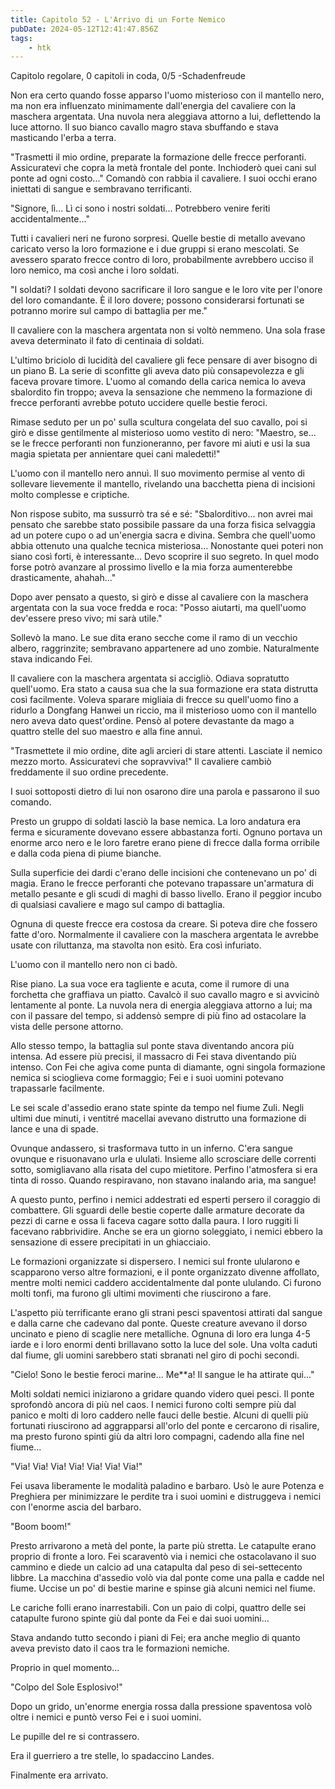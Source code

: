 ```yaml
---
title: Capitolo 52 - L'Arrivo di un Forte Nemico
pubDate: 2024-05-12T12:41:47.856Z
tags:
    - htk
---
```


Capitolo regolare,
0 capitoli in coda, 0/5
-Schadenfreude

Non era certo quando fosse apparso l'uomo misterioso con il mantello nero, ma non era influenzato minimamente dall'energia del cavaliere con la maschera argentata. Una nuvola nera aleggiava attorno a lui, deflettendo la luce attorno. Il suo bianco cavallo magro stava sbuffando e stava masticando l'erba a terra.

"Trasmetti il mio ordine, preparate la formazione delle frecce perforanti. Assicuratevi che copra la metà frontale del ponte. Inchioderò quei cani sul ponte ad ogni costo..." Comandò con rabbia il cavaliere. I suoi occhi erano iniettati di sangue e sembravano terrificanti.

"Signore, lì... Lì ci sono i nostri soldati... Potrebbero venire feriti accidentalmente..."

Tutti i cavalieri neri ne furono sorpresi. Quelle bestie di metallo avevano caricato verso la loro formazione e i due gruppi si erano mescolati. Se avessero sparato frecce contro di loro, probabilmente avrebbero ucciso il loro nemico, ma così anche i loro soldati.

"I soldati? I soldati devono sacrificare il loro sangue e le loro vite per l'onore del loro comandante. È il loro dovere; possono considerarsi fortunati se potranno morire sul campo di battaglia per me."

Il cavaliere con la maschera argentata non si voltò nemmeno. Una sola frase aveva determinato il fato di centinaia di soldati.

L'ultimo briciolo di lucidità del cavaliere gli fece pensare di aver bisogno di un piano B. La serie di sconfitte gli aveva dato più consapevolezza e gli faceva provare timore. L'uomo al comando della carica nemica lo aveva sbalordito fin troppo; aveva la sensazione che nemmeno la formazione di frecce perforanti avrebbe potuto uccidere quelle bestie feroci.

Rimase seduto per un po' sulla scultura congelata del suo cavallo, poi si girò e disse gentilmente al misterioso uomo vestito di nero: "Maestro, se... se le frecce perforanti non funzioneranno, per favore mi aiuti e usi la sua magia spietata per annientare quei cani maledetti!"

L'uomo con il mantello nero annuì. Il suo movimento permise al vento di sollevare lievemente il mantello, rivelando una bacchetta piena di incisioni molto complesse e criptiche.

Non rispose subito, ma sussurrò tra sé e sé: "Sbalorditivo... non avrei mai pensato che sarebbe stato possibile passare da una forza fisica selvaggia ad un potere cupo o ad un'energia sacra e divina. Sembra che quell'uomo abbia ottenuto una qualche tecnica misteriosa... Nonostante quei poteri non siano così forti, è interessante... Devo scoprire il suo segreto. In quel modo forse potrò avanzare al prossimo livello e la mia forza aumenterebbe drasticamente, ahahah..."

Dopo aver pensato a questo, si girò e disse al cavaliere con la maschera argentata con la sua voce fredda e roca: "Posso aiutarti, ma quell'uomo dev'essere preso vivo; mi sarà utile."

Sollevò la mano. Le sue dita erano secche come il ramo di un vecchio albero, raggrinzite; sembravano appartenere ad uno zombie. Naturalmente stava indicando Fei.

Il cavaliere con la maschera argentata si accigliò. Odiava sopratutto quell'uomo. Era stato a causa sua che la sua formazione era stata distrutta così facilmente. Voleva sparare migliaia di frecce su quell'uomo fino a ridurlo a Dongfang Hanwei un riccio, ma il misterioso uomo con il mantello nero aveva dato quest'ordine. Pensò al potere devastante da mago a quattro stelle del suo maestro e alla fine annuì.

"Trasmettete il mio ordine, dite agli arcieri di stare attenti. Lasciate il nemico mezzo morto. Assicuratevi che sopravviva!" Il cavaliere cambiò freddamente il suo ordine precedente.

I suoi sottoposti dietro di lui non osarono dire una parola e passarono il suo comando.

Presto un gruppo di soldati lasciò la base nemica. La loro andatura era ferma e sicuramente dovevano essere abbastanza forti. Ognuno portava un enorme arco nero e le loro faretre erano piene di frecce dalla forma orribile e dalla coda piena di piume bianche.

Sulla superficie dei dardi c'erano delle incisioni che contenevano un po' di magia. Erano le frecce perforanti che potevano trapassare un'armatura di metallo pesante e gli scudi di maghi di basso livello. Erano il peggior incubo di qualsiasi cavaliere e mago sul campo di battaglia.

Ognuna di queste frecce era costosa da creare. Si poteva dire che fossero fatte d'oro. Normalmente il cavaliere con la maschera argentata le avrebbe usate con riluttanza, ma stavolta non esitò. Era così infuriato.

L'uomo con il mantello nero non ci badò.

Rise piano. La sua voce era tagliente e acuta, come il rumore di una forchetta che graffiava un piatto. Cavalcò il suo cavallo magro e si avvicinò lentamente al ponte. La nuvola nera di energia aleggiava attorno a lui; ma con il passare del tempo, si addensò sempre di più fino ad ostacolare la vista delle persone attorno.

Allo stesso tempo, la battaglia sul ponte stava diventando ancora più intensa. Ad essere più precisi, il massacro di Fei stava diventando più intenso. Con Fei che agiva come punta di diamante, ogni singola formazione nemica si scioglieva come formaggio; Fei e i suoi uomini potevano trapassarle facilmente.

Le sei scale d'assedio erano state spinte da tempo nel fiume Zuli. Negli ultimi due minuti, i ventitré macellai avevano distrutto una formazione di lance e una di spade.

Ovunque andassero, si trasformava tutto in un inferno. C'era sangue ovunque e risuonavano urla e ululati. Insieme allo scrosciare delle correnti sotto, somigliavano alla risata del cupo mietitore. Perfino l'atmosfera si era tinta di rosso. Quando respiravano, non stavano inalando aria, ma sangue!

A questo punto, perfino i nemici addestrati ed esperti persero il coraggio di combattere. Gli sguardi delle bestie coperte dalle armature decorate da pezzi di carne e ossa li faceva cagare sotto dalla paura. I loro ruggiti li facevano rabbrividire. Anche se era un giorno soleggiato, i nemici ebbero la sensazione di essere precipitati in un ghiacciaio.

Le formazioni organizzate si dispersero. I nemici sul fronte ulularono e scapparono verso altre formazioni, e il ponte organizzato divenne affollato, mentre molti nemici caddero accidentalmente dal ponte ululando. Ci furono molti tonfi, ma furono gli ultimi movimenti che riuscirono a fare.

L'aspetto più terrificante erano gli strani pesci spaventosi attirati dal sangue e dalla carne che cadevano dal ponte. Queste creature avevano il dorso uncinato e pieno di scaglie nere metalliche. Ognuna di loro era lunga 4-5 iarde e i loro enormi denti brillavano sotto la luce del sole. Una volta caduti dal fiume, gli uomini sarebbero stati sbranati nel giro di pochi secondi.

"Cielo! Sono le bestie feroci marine... Me**a! Il sangue le ha attirate qui..."

Molti soldati nemici iniziarono a gridare quando videro quei pesci. Il ponte sprofondò ancora di più nel caos. I nemici furono colti sempre più dal panico e molti di loro caddero nelle fauci delle bestie. Alcuni di quelli più fortunati riuscirono ad aggrapparsi all'orlo del ponte e cercarono di risalire, ma presto furono spinti giù da altri loro compagni, cadendo alla fine nel fiume...

"Via! Via! Via! Via! Via! Via! Via!"

Fei usava liberamente le modalità paladino e barbaro. Usò le aure Potenza e Preghiera per minimizzare le perdite tra i suoi uomini e distruggeva i nemici con l'enorme ascia del barbaro.

"Boom boom!"

Presto arrivarono a metà del ponte, la parte più stretta. Le catapulte erano proprio di fronte a loro. Fei scaraventò via i nemici che ostacolavano il suo cammino e diede un calcio ad una catapulta dal peso di sei-settecento libbre. La macchina d'assedio volò via dal ponte come una palla e cadde nel fiume. Uccise un po' di bestie marine e spinse già alcuni nemici nel fiume.

Le cariche folli erano inarrestabili. Con un paio di colpi, quattro delle sei catapulte furono spinte giù dal ponte da Fei e dai suoi uomini...

Stava andando tutto secondo i piani di Fei; era anche meglio di quanto aveva previsto dato il caos tra le formazioni nemiche.

Proprio in quel momento...

"Colpo del Sole Esplosivo!"

Dopo un grido, un'enorme energia rossa dalla pressione spaventosa volò oltre i nemici e puntò verso Fei e i suoi uomini.

Le pupille del re si contrassero.

Era il guerriero a tre stelle, lo spadaccino Landes.

Finalmente era arrivato.



